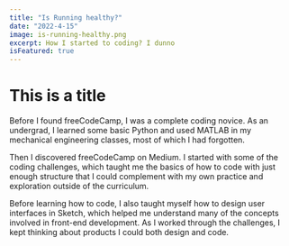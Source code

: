 ```yaml
---
title: "Is Running healthy?"
date: "2022-4-15"
image: is-running-healthy.png
excerpt: How I started to coding? I dunno
isFeatured: true
---
```


# This is a title

Before I found freeCodeCamp, I was a complete coding novice. As an undergrad, I learned some basic Python and used MATLAB in my mechanical engineering classes, most of which I had forgotten.

Then I discovered freeCodeCamp on Medium. I started with some of the coding challenges, which taught me the basics of how to code with just enough structure that I could complement with my own practice and exploration outside of the curriculum.

Before learning how to code, I also taught myself how to design user interfaces in Sketch, which helped me understand many of the concepts involved in front-end development. As I worked through the challenges, I kept thinking about products I could both design and code.

